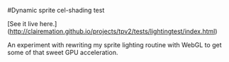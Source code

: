 #Dynamic sprite cel-shading test

[See it live here.] (http://clairemation.github.io/projects/tpv2/tests/lightingtest/index.html)

An experiment with rewriting my sprite lighting routine with WebGL to get some of that sweet GPU acceleration.
